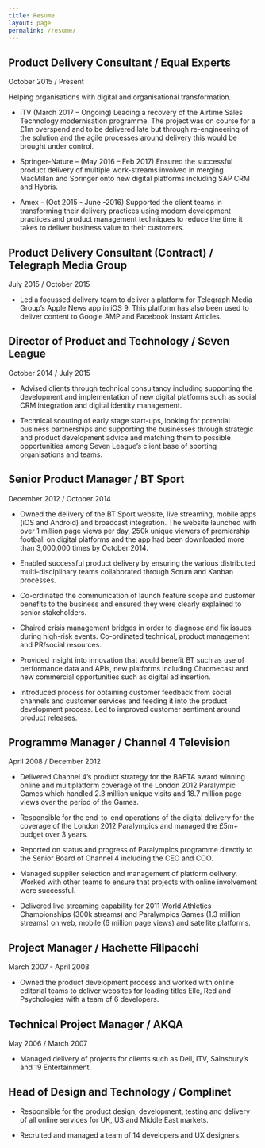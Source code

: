 ```yaml
---
title: Resume
layout: page
permalink: /resume/
---
```



## Product Delivery Consultant / Equal Experts
October 2015 / Present

Helping organisations with digital and organisational transformation.

*	ITV (March 2017 – Ongoing) Leading a recovery of the Airtime Sales Technology modernisation programme. The project was on course for a £1m overspend and to be delivered late but through re-engineering of the solution and the agile processes around delivery this would be brought under control.

*	Springer-Nature – (May 2016 – Feb 2017) Ensured the successful product delivery of multiple work-streams involved in merging MacMillan and Springer onto new digital platforms including SAP CRM and Hybris. 

*	Amex - (Oct 2015 - June -2016) Supported the client teams in transforming their delivery practices using modern development practices and product management techniques to reduce the time it takes to deliver business value to their customers.


## Product Delivery Consultant (Contract) / Telegraph Media Group
July 2015 / October 2015

*	Led a focussed delivery team to deliver a platform for Telegraph Media Group’s Apple News app in iOS 9. This platform has also been used to deliver content to Google AMP and Facebook Instant Articles.

## Director of Product and Technology / Seven League
October 2014 / July 2015

*	Advised clients through technical consultancy including supporting the development and implementation of new digital platforms such as social CRM integration and digital identity management. 

*	Technical scouting of early stage start-ups, looking for potential business partnerships and supporting the businesses through strategic and product development advice and matching them to possible opportunities among Seven League’s client base of sporting organisations and teams.

## Senior Product Manager / BT Sport
December 2012 / October 2014

*	Owned the delivery of the BT Sport website, live streaming, mobile apps (iOS and Android) and broadcast integration. The website launched with over 1 million page views per day, 250k unique viewers of premiership football on digital platforms and the app had been downloaded more than 3,000,000 times by October 2014.

*	Enabled successful product delivery by ensuring the various distributed multi-disciplinary teams collaborated through Scrum and Kanban processes.

*	Co-ordinated the communication of launch feature scope and customer benefits to the business and ensured they were clearly explained to senior stakeholders.

*	Chaired crisis management bridges in order to diagnose and fix issues during high-risk events. Co-ordinated technical, product management and PR/social resources.

*	Provided insight into innovation that would benefit BT such as use of performance data and APIs, new platforms including Chromecast and new commercial opportunities such as digital ad insertion.

*	Introduced process for obtaining customer feedback from social channels and customer services and feeding it into the product development process. Led to improved customer sentiment around product releases.

## Programme Manager / Channel 4 Television
April 2008 / December 2012

*	Delivered Channel 4’s product strategy for the BAFTA award winning online and multiplatform coverage of the London 2012 Paralympic Games which handled 2.3 million unique visits and 18.7 million page views over the period of the Games.

*	Responsible for the end-to-end operations of the digital delivery for the coverage of the London 2012 Paralympics and managed the £5m+ budget over 3 years.

*	Reported on status and progress of Paralympics programme directly to the Senior Board of Channel 4 including the CEO and COO.

*	Managed supplier selection and management of platform delivery. Worked with other teams to ensure that projects with online involvement were successful.

*	Delivered live streaming capability for 2011 World Athletics Championships (300k streams) and Paralympics Games (1.3 million streams) on web, mobile (6 million page views) and satellite platforms.

## Project Manager / Hachette Filipacchi
March 2007 - April 2008

*	Owned the product development process and worked with online editorial teams to deliver websites for leading titles Elle, Red and Psychologies with a team of 6 developers.

## Technical Project Manager / AKQA
May 2006 / March 2007

*	Managed delivery of projects for clients such as Dell, ITV, Sainsbury’s and 19 Entertainment.

## Head of Design and Technology / Complinet

*	Responsible for the product design, development, testing and delivery of all online services for UK, US and Middle East markets.

*	Recruited and managed a team of 14 developers and UX designers. 






